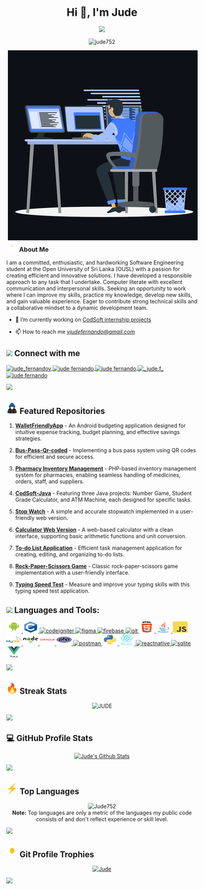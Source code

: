 <h1 align="center">Hi 👋, I'm Jude</h1>
<p align="center">
  <a href="https://github.com/DenverCoder1/readme-typing-svg">
    <img src="https://readme-typing-svg.herokuapp.com?lines=Software+Engineering+Student;Aspiring+Developer;Eager+to+learn+new+things&center=true&width=500&height=50" />
  </a>
</p>

<p align="center">
  <img src="https://komarev.com/ghpvc/?username=jude752&label=Profile%20views&color=0e75b6&style=flat" alt="jude752" />
</p>



<p align="center">
  <img align="right" src="https://github.com/Jude752/Jude752/blob/main/icons/animation_500_kxa883sd.gif" alt="deskIcon" />
</p>

### <img src="https://github.com/Jude752/Jude752/blob/main/icons/512%20(2).gif" width="30px"> About Me


I am a committed, enthusiastic, and hardworking Software Engineering student at the Open University of Sri Lanka (OUSL) with a passion for creating efficient and innovative solutions. I have developed a responsible approach to any task that I undertake. Computer literate with excellent communication and interpersonal skills. Seeking an opportunity to work where I can improve my skills, practice my knowledge, develop new skills, and gain valuable experience. Eager to contribute strong technical skills and a collaborative mindset to a dynamic development team.

- 🔭 I’m currently working on [CodSoft internship projects](https://github.com/Jude752/CODSOFT.git)

- 📫 How to reach me *vjudefernando@gmail.com*
## <img src="https://media.giphy.com/media/iY8CRBdQXODJSCERIr/giphy.gif" width="30px"> Connect with me

<p align="left">
  <a href="https://twitter.com/jude_fernandov" target="blank">
    <img align="center" src="https://raw.githubusercontent.com/rahuldkjain/github-profile-readme-generator/master/src/images/icons/Social/twitter.svg" alt="jude_fernandov" height="30" width="40" />
  </a>

  <a href="https://linkedin.com/in/jude-fernando-53b840235/" target="blank">
    <img align="center" src="https://raw.githubusercontent.com/rahuldkjain/github-profile-readme-generator/master/src/images/icons/Social/linked-in-alt.svg" alt="jude fernando" height="30" width="40" />
  </a>

  <a href="https://www.facebook.com/profile.php?id=100088169750940" target="blank">
    <img align="center" src="https://raw.githubusercontent.com/rahuldkjain/github-profile-readme-generator/master/src/images/icons/Social/facebook.svg" alt="jude fernando" height="30" width="40" />
  </a>

  <a href="https://instagram.com/__jude.f__?igsh=OGQ5ZDc2ODk2ZA%3D%3D&utm_source=qr" target="blank">
    <img align="center" src="https://raw.githubusercontent.com/rahuldkjain/github-profile-readme-generator/master/src/images/icons/Social/instagram.svg" alt="_jude.f_" height="30" width="40" />
  </a>

  <a href="https://www.youtube.com/@judefernandov" target="blank">
    <img align="center" src="https://raw.githubusercontent.com/rahuldkjain/github-profile-readme-generator/master/src/images/icons/Social/youtube.svg" alt="jude fernando" height="30" width="40" />
  </a>
</p>
<img src="https://user-images.githubusercontent.com/73097560/115834477-dbab4500-a447-11eb-908a-139a6edaec5c.gif">

## <img src="https://github.com/0xAbdulKhalid/0xAbdulKhalid/raw/main/assets/mdImages/about_me.gif" width="30px"> Featured Repositories

1. [**WalletFriendlyApp**](https://github.com/Jude752/WalletFriendlyApp) - An Android budgeting application designed for intuitive expense tracking, budget planning, and effective savings strategies.

2. [**Bus-Pass-Qr-coded**](https://github.com/Jude752/Bus-Pass-Qr-coded) - Implementing a bus pass system using QR codes for efficient and secure access.

3. [**Pharmacy Inventory Management**](https://github.com/Jude752/pharmacy_inventory_management) - PHP-based inventory management system for pharmacies, enabling seamless handling of medicines, orders, staff, and suppliers.

4. [**CodSoft-Java**](https://github.com/Jude752/CodSoft-Java) - Featuring three Java projects: Number Game, Student Grade Calculator, and ATM Machine, each designed for specific tasks.

5. [**Stop Watch**](https://github.com/Jude752/stop-watch) - A simple and accurate stopwatch implemented in a user-friendly web version.

6. [**Calculator Web Version**](https://github.com/Jude752/calculator-web-version) - A web-based calculator with a clean interface, supporting basic arithmetic functions and unit conversion.

7. [**To-do List Application**](https://github.com/Jude752/To-do-list-application) - Efficient task management application for creating, editing, and organizing to-do lists.

8. [**Rock-Paper-Scissors Game**](https://github.com/Jude752/Rock-Paper-Scissors-game) - Classic rock-paper-scissors game implementation with a user-friendly interface.

9. [**Typing Speed Test**](https://github.com/Jude752/typing-speed-test) - Measure and improve your typing skills with this typing speed test application.

## <img src="https://media2.giphy.com/media/QssGEmpkyEOhBCb7e1/giphy.gif?cid=ecf05e47a0n3gi1bfqntqmob8g9aid1oyj2wr3ds3mg700bl&rid=giphy.gif" width="30px"> Languages and Tools:

<p align="left">
  <a href="https://developer.android.com" target="_blank" rel="noreferrer">
    <img src="https://raw.githubusercontent.com/devicons/devicon/master/icons/android/android-original-wordmark.svg" alt="android" width="40" height="30"/>
  </a>

  <a href="https://www.cprogramming.com/" target="_blank" rel="noreferrer">
    <img src="https://raw.githubusercontent.com/devicons/devicon/master/icons/c/c-original.svg" alt="c" width="40" height="30"/>
  </a>

  <a href="https://codeigniter.com" target="_blank" rel="noreferrer">
    <img src="https://cdn.worldvectorlogo.com/logos/codeigniter.svg" alt="codeigniter" width="40" height="30"/>
  </a>

  <a href="https://www.figma.com/" target="_blank" rel="noreferrer">
    <img src="https://www.vectorlogo.zone/logos/figma/figma-icon.svg" alt="figma" width="40" height="30"/>
  </a>

  <a href="https://firebase.google.com/" target="_blank" rel="noreferrer">
    <img src="https://www.vectorlogo.zone/logos/firebase/firebase-icon.svg" alt="firebase" width="40" height="30"/>
  </a>

  <a href="https://git-scm.com/" target="_blank" rel="noreferrer">
    <img src="https://www.vectorlogo.zone/logos/git-scm/git-scm-icon.svg" alt="git" width="40" height="30"/>
  </a>

  <a href="https://www.w3.org/html/" target="_blank" rel="noreferrer">
    <img src="https://raw.githubusercontent.com/devicons/devicon/master/icons/html5/html5-original-wordmark.svg" alt="html5" width="40" height="30"/>
  </a>

  <a href="https://www.java.com" target="_blank" rel="noreferrer">
    <img src="https://raw.githubusercontent.com/devicons/devicon/master/icons/java/java-original.svg" alt="java" width="40" height="30"/>
  </a>

  <a href="https://developer.mozilla.org/en-US/docs/Web/JavaScript" target="_blank" rel="noreferrer">
    <img src="https://raw.githubusercontent.com/devicons/devicon/master/icons/javascript/javascript-original.svg" alt="javascript" width="40" height="30"/>
  </a>

  <a href="https://www.mysql.com/" target="_blank" rel="noreferrer">
    <img src="https://raw.githubusercontent.com/devicons/devicon/master/icons/mysql/mysql-original-wordmark.svg" alt="mysql" width="40" height="30"/>
  </a>

  <a href="https://nodejs.org" target="_blank" rel="noreferrer">
    <img src="https://raw.githubusercontent.com/devicons/devicon/master/icons/nodejs/nodejs-original-wordmark.svg" alt="nodejs" width="40" height="30"/>
  </a>

  <a href="https://www.oracle.com/" target="_blank" rel="noreferrer">
    <img src="https://raw.githubusercontent.com/devicons/devicon/master/icons/oracle/oracle-original.svg" alt="oracle" width="40" height="30"/>
  </a>

  <a href="https://www.php.net" target="_blank" rel="noreferrer">
    <img src="https://raw.githubusercontent.com/devicons/devicon/master/icons/php/php-original.svg" alt="php" width="40" height="30"/>
  </a>

  <a href="https://postman.com" target="_blank" rel="noreferrer">
    <img src="https://www.vectorlogo.zone/logos/getpostman/getpostman-icon.svg" alt="postman" width="40" height="30"/>
  </a>

  <a href="https://www.python.org" target="_blank" rel="noreferrer">
    <img src="https://raw.githubusercontent.com/devicons/devicon/master/icons/python/python-original.svg" alt="python" width="40" height="30"/>
  </a>

  <a href="https://reactjs.org/" target="_blank" rel="noreferrer">
    <img src="https://raw.githubusercontent.com/devicons/devicon/master/icons/react/react-original-wordmark.svg" alt="react" width="40" height="30"/>
  </a>

  <a href="https://reactnative.dev/" target="_blank" rel="noreferrer">
    <img src="https://reactnative.dev/img/header_logo.svg" alt="reactnative" width="40" height="30"/>
  </a>

  <a href="https://www.sqlite.org/" target="_blank" rel="noreferrer">
    <img src="https://www.vectorlogo.zone/logos/sqlite/sqlite-icon.svg" alt="sqlite" width="40" height="30"/>
  </a>

  <a href="https://vuejs.org/" target="_blank" rel="noreferrer">
    <img src="https://raw.githubusercontent.com/devicons/devicon/master/icons/vuejs/vuejs-original-wordmark.svg" alt="vuejs" width="40" height="30"/>
  </a>
</p>

<img src="https://user-images.githubusercontent.com/73097560/115834477-dbab4500-a447-11eb-908a-139a6edaec5c.gif">

## <img src="https://github.com/Jude752/Jude752/blob/main/icons/512.gif" width="30px"> Streak Stats

<p align="center">
  <img src="https://github-readme-streak-stats.herokuapp.com/?user=Jude752&theme=algolia" alt="JUDE" />
</p>

<img src="https://user-images.githubusercontent.com/73097560/115834477-dbab4500-a447-11eb-908a-139a6edaec5c.gif">

## 💻 GitHub Profile Stats
<p align="center">
  <a href="https://github.com/anuraghazra/github-readme-stats">
    <img alt="Jude's Github Stats" src="https://github-readme-stats.vercel.app/api?username=Jude752&show_icons=true&count_private=true&theme=algolia" height="192px"/>
  </a>
</p>

<img src="https://user-images.githubusercontent.com/73097560/115834477-dbab4500-a447-11eb-908a-139a6edaec5c.gif">

## <img src="https://github.com/Jude752/Jude752/blob/main/icons/512%20(3).gif" width="30px"> Top Languages

<p align="center">
  <img src="https://github-readme-stats.vercel.app/api/top-langs?username=Jude752&langs_count=10&show_icons=true&locale=en&layout=compact&theme=algolia" alt="Jude752" height="192px"/>
  <br/>
  <b>Note:</b> Top languages are only a metric of the languages my public code consists of and don't reflect experience or skill level.
</p>

<img src="https://user-images.githubusercontent.com/73097560/115834477-dbab4500-a447-11eb-908a-139a6edaec5c.gif">

## <img src="https://github.com/Jude752/Jude752/blob/main/icons/512%20(4).gif" width="30px"> Git Profile Trophies
<p align="center">
  <a href="https://github.com/ryo-ma/github-profile-trophy">
    <img src="https://github-profile-trophy.vercel.app/?username=Jude752&layout=compact&theme=algolia" alt="Jude" />
  </a>
</p>

<img src="https://user-images.githubusercontent.com/73097560/115834477-dbab4500-a447-11eb-908a-139a6edaec5c.gif">
